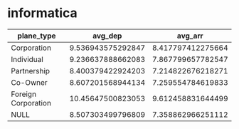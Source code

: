 # informatica

|     plane_type    |     avg_dep     |     avg_arr     |
|-------------------|-----------------|-----------------|
|Corporation        |9.536943575292847|8.417797412275664|
|Individual         |9.236637888662083|7.867799657782547|
|Partnership        |8.400379422924203|7.214822676218271|
|Co-Owner           |8.607201568944134|7.259554784619833|
|Foreign Corporation|10.45647500823053|9.612458831644499|
|NULL               |8.507303499796809|7.358862966251112|
